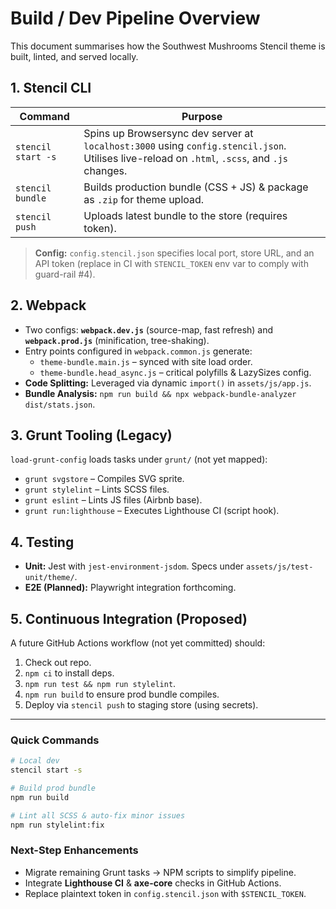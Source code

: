 # Build / Dev Pipeline Overview

This document summarises how the Southwest Mushrooms Stencil theme is built, linted, and served locally.

## 1. Stencil CLI

| Command | Purpose |
|---------|---------|
| `stencil start -s` | Spins up Browsersync dev server at `localhost:3000` using `config.stencil.json`. Utilises live-reload on `.html`, `.scss`, and `.js` changes. |
| `stencil bundle`   | Builds production bundle (CSS + JS) & package as `.zip` for theme upload. |
| `stencil push`     | Uploads latest bundle to the store (requires token). |

> **Config:** `config.stencil.json` specifies local port, store URL, and an API token (replace in CI with `STENCIL_TOKEN` env var to comply with guard-rail #4).

## 2. Webpack

* Two configs: **`webpack.dev.js`** (source-map, fast refresh) and **`webpack.prod.js`** (minification, tree-shaking).
* Entry points configured in `webpack.common.js` generate:
  * `theme-bundle.main.js` – synced with site load order.
  * `theme-bundle.head_async.js` – critical polyfills & LazySizes config.
* **Code Splitting:** Leveraged via dynamic `import()` in `assets/js/app.js`.
* **Bundle Analysis:** `npm run build && npx webpack-bundle-analyzer dist/stats.json`.

## 3. Grunt Tooling (Legacy)

`load-grunt-config` loads tasks under `grunt/` (not yet mapped):

* `grunt svgstore` – Compiles SVG sprite.  
* `grunt stylelint` – Lints SCSS files.  
* `grunt eslint` – Lints JS files (Airbnb base).  
* `grunt run:lighthouse` – Executes Lighthouse CI (script hook).

## 4. Testing

* **Unit:** Jest with `jest-environment-jsdom`. Specs under `assets/js/test-unit/theme/`.
* **E2E (Planned):** Playwright integration forthcoming.

## 5. Continuous Integration (Proposed)

A future GitHub Actions workflow (not yet committed) should:

1. Check out repo.
2. `npm ci` to install deps.
3. `npm run test && npm run stylelint`.
4. `npm run build` to ensure prod bundle compiles.
5. Deploy via `stencil push` to staging store (using secrets).

---

### Quick Commands

```bash
# Local dev
stencil start -s

# Build prod bundle
npm run build

# Lint all SCSS & auto-fix minor issues
npm run stylelint:fix
```

### Next-Step Enhancements

* Migrate remaining Grunt tasks → NPM scripts to simplify pipeline.
* Integrate **Lighthouse CI** & **axe-core** checks in GitHub Actions.
* Replace plaintext token in `config.stencil.json` with `$STENCIL_TOKEN`. 